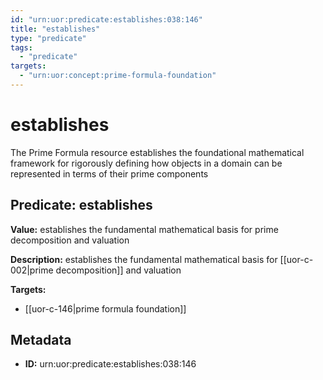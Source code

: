 ```yaml
---
id: "urn:uor:predicate:establishes:038:146"
title: "establishes"
type: "predicate"
tags:
  - "predicate"
targets:
  - "urn:uor:concept:prime-formula-foundation"
---
```


# establishes

The Prime Formula resource establishes the foundational mathematical framework for rigorously defining how objects in a domain can be represented in terms of their prime components

## Predicate: establishes

**Value:** establishes the fundamental mathematical basis for prime decomposition and valuation

**Description:** establishes the fundamental mathematical basis for [[uor-c-002|prime decomposition]] and valuation

**Targets:**

- [[uor-c-146|prime formula foundation]]

## Metadata

- **ID:** urn:uor:predicate:establishes:038:146
